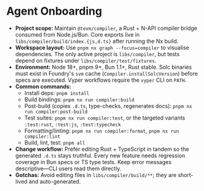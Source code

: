 <!-- nx configuration start-->
<!-- Leave the start & end comments to automatically receive updates. -->

# Agent Onboarding

- **Project scope:** Maintain `@tevm/compiler`, a Rust + N-API compiler bridge consumed from Node.js/Bun. Core exports live in `libs/compiler/build/index.{js,d.ts}` after running the Nx build.
- **Workspace layout:** Use `pnpm nx graph --focus=compiler` to visualise dependencies. The only active project is `libs/compiler`, but tests depend on fixtures under `libs/compiler/test/fixtures`.
- **Environment:** Node 18+, pnpm 9+, Bun 1.1+, Rust stable. Solc binaries must exist in Foundry's `svm` cache (`Compiler.installSolcVersion`) before specs are executed. Vyper workflows require the `vyper` CLI on `PATH`.
- **Common commands:**
  - Install deps: `pnpm install`
  - Build bindings: `pnpm nx run compiler:build`
  - Post-build (copies `.d.ts`, type-checks, regenerates docs): `pnpm nx run compiler:post-build`
  - Test suites: `pnpm nx run compiler:test`, or the targeted variants `:test:rust`, `:test:js`, `:test:typecheck`
  - Formatting/linting: `pnpm nx run compiler:format`, `pnpm nx run compiler:lint`
  - Build, lint, test: `pnpm all`
- **Change workflow:** Prefer editing Rust + TypeScript in tandem so the generated `.d.ts` stays truthful. Every new feature needs regression coverage in Bun specs or TS type tests. Keep error messages descriptive—CLI users read them directly.
- **Gotchas:** Avoid editing files in `libs/compiler/build/**`; they are short-lived and auto-generated.

<!-- nx configuration end-->
